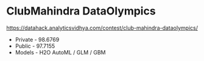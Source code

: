 # ClubMahindra DataOlympics
https://datahack.analyticsvidhya.com/contest/club-mahindra-dataolympics/

* Private - 98.6769
* Public - 97.7155 
* Models - H2O AutoML / GLM / GBM
